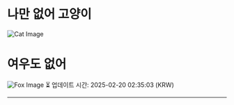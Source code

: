 
# 나만 없어 고양이

![Cat Image](https://cdn2.thecatapi.com/images/dkb.jpg)

# 여우도 없어
![Fox Image](https://randomfox.ca/images/119.jpg)
⏳ 업데이트 시간: 2025-02-20 02:35:03 (KRW)

---
